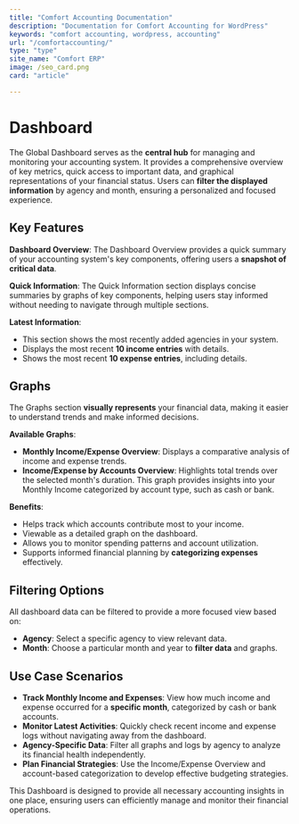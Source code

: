 ```yaml
---
title: "Comfort Accounting Documentation"
description: "Documentation for Comfort Accounting for WordPress"
keywords: "comfort accounting, wordpress, accounting"
url: "/comfortaccounting/"
type: "type"
site_name: "Comfort ERP"
image: /seo_card.png
card: "article"

---
```


# Dashboard

The Global Dashboard serves as the **central hub** for managing and monitoring your accounting system. It provides a comprehensive overview of key metrics, quick access to important data, and graphical representations of your financial status. Users can **filter the displayed information** by agency and month, ensuring a personalized and focused experience.

## Key Features ##

**Dashboard Overview**:
The Dashboard Overview provides a quick summary of your accounting system's key components, offering users a **snapshot of critical data**.

**Quick Information**:
The Quick Information section displays concise summaries by graphs of key components, helping users stay informed without needing to navigate through multiple sections.

**Latest Information**:
+ This section shows the most recently added agencies in your system.
+ Displays the most recent **10 income entries** with details.
+ Shows the most recent **10 expense entries**, including details.

## Graphs ##
The Graphs section **visually represents** your financial data, making it easier to understand trends and make informed decisions.

**Available Graphs**:
+ **Monthly Income/Expense Overview**: Displays a comparative analysis of income and expense trends.
+ **Income/Expense by Accounts Overview**: Highlights total trends over the selected month's duration. This graph provides insights into your Monthly Income categorized by account type, such as cash or bank.

**Benefits**:
+ Helps track which accounts contribute most to your income.
+ Viewable as a detailed graph on the dashboard.
+ Allows you to monitor spending patterns and account utilization.
+ Supports informed financial planning by **categorizing expenses** effectively.

## Filtering Options ##
All dashboard data can be filtered to provide a more focused view based on:
+ **Agency**: Select a specific agency to view relevant data.
+ **Month**: Choose a particular month and year to **filter data** and graphs.

## Use Case Scenarios ##
+ **Track Monthly Income and Expenses**: View how much income and expense occurred for a **specific month**, categorized by cash or bank accounts.
+ **Monitor Latest Activities**: Quickly check recent income and expense logs without navigating away from the dashboard.
+ **Agency-Specific Data**: Filter all graphs and logs by agency to analyze its financial health independently.
+ **Plan Financial Strategies**: Use the Income/Expense Overview and account-based categorization to develop effective budgeting strategies.

This Dashboard is designed to provide all necessary accounting insights in one place, ensuring users can efficiently manage and monitor their financial operations.